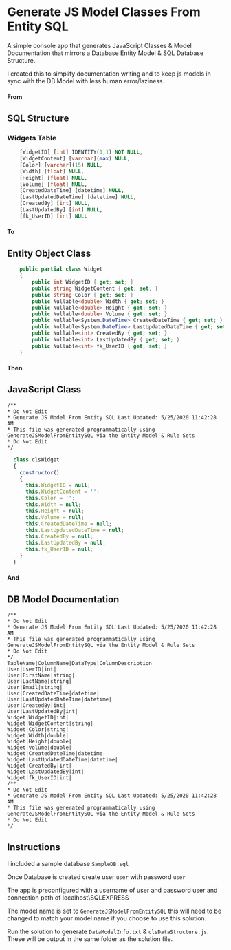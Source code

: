 # Generate JS Model Classes From Entity SQL
A simple console app that generates JavaScript Classes & Model Documentation that mirrors a Database Entity Model & SQL Database Structure.

I created this to simplify documentation writing and to keep js models in sync with the DB Model with less human error/laziness. 

#### From

## SQL Structure
### Widgets Table
```sql
	[WidgetID] [int] IDENTITY(1,1) NOT NULL,
	[WidgetContent] [varchar](max) NULL,
	[Color] [varchar](15) NULL,
	[Width] [float] NULL,
	[Height] [float] NULL,
	[Volume] [float] NULL,
	[CreatedDateTime] [datetime] NULL,
	[LastUpdatedDateTime] [datetime] NULL,
	[CreatedBy] [int] NULL,
	[LastUpdatedBy] [int] NULL,
	[fk_UserID] [int] NULL
```

#### To

## Entity Object Class
```csharp
    public partial class Widget
    {
        public int WidgetID { get; set; }
        public string WidgetContent { get; set; }
        public string Color { get; set; }
        public Nullable<double> Width { get; set; }
        public Nullable<double> Height { get; set; }
        public Nullable<double> Volume { get; set; }
        public Nullable<System.DateTime> CreatedDateTime { get; set; }
        public Nullable<System.DateTime> LastUpdatedDateTime { get; set; }
        public Nullable<int> CreatedBy { get; set; }
        public Nullable<int> LastUpdatedBy { get; set; }
        public Nullable<int> fk_UserID { get; set; }
    }
```

#### Then

## JavaScript Class
```
/**
* Do Not Edit
* Generate JS Model From Entity SQL Last Updated: 5/25/2020 11:42:28 AM
* This file was generated programmatically using GenerateJSModelFromEntitySQL via the Entity Model & Rule Sets
* Do Not Edit
*/
```
```javascript
  class clsWidget
  {
    constructor()
    {
      this.WidgetID = null;
      this.WidgetContent = '';
      this.Color = '';
      this.Width = null;
      this.Height = null;
      this.Volume = null;
      this.CreatedDateTime = null;
      this.LastUpdatedDateTime = null;
      this.CreatedBy = null;
      this.LastUpdatedBy = null;
      this.fk_UserID = null;
    }
  }
```

#### And

## DB Model Documentation
```
/**
* Do Not Edit
* Generate JS Model From Entity SQL Last Updated: 5/25/2020 11:42:28 AM
* This file was generated programmatically using GenerateJSModelFromEntitySQL via the Entity Model & Rule Sets
* Do Not Edit
*/
TableName|ColumnName|DataType|ColumnDescription
User|UserID|int|
User|FirstName|string|
User|LastName|string|
User|Email|string|
User|CreatedDateTime|datetime|
User|LastUpdatedDateTime|datetime|
User|CreatedBy|int|
User|LastUpdatedBy|int|
Widget|WidgetID|int|
Widget|WidgetContent|string|
Widget|Color|string|
Widget|Width|double|
Widget|Height|double|
Widget|Volume|double|
Widget|CreatedDateTime|datetime|
Widget|LastUpdatedDateTime|datetime|
Widget|CreatedBy|int|
Widget|LastUpdatedBy|int|
Widget|fk_UserID|int|
/**
* Do Not Edit
* Generate JS Model From Entity SQL Last Updated: 5/25/2020 11:42:28 AM
* This file was generated programmatically using GenerateJSModelFromEntitySQL via the Entity Model & Rule Sets
* Do Not Edit
*/
```

## Instructions
I included a sample database `SampleDB.sql`

Once Database is created create user `user` with password `user`

The app is preconfigured with a username of user and password user and connection path of localhost\SQLEXPRESS

The model name is set to `GenerateJSModelFromEntitySQL` this will need to be changed to match your model name if you choose to use this solution.

Run the solution to generate `DataModelInfo.txt` & `clsDataStructure.js`. These will be output in the same folder as the solution file. 

